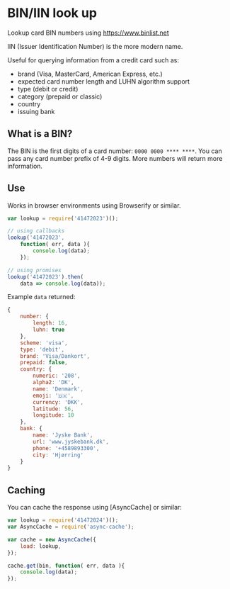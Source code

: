 # BIN/IIN look up

Lookup card BIN numbers using https://www.binlist.net

IIN (Issuer Identification Number) is the more modern name.

Useful for querying information from a credit card such as:

- brand (Visa, MasterCard, American Express, etc.)
- expected card number length and LUHN algorithm support
- type (debit or credit)
- category (prepaid or classic)
- country
- issuing bank

## What is a BIN?

The BIN is the first digits of a card number: `0000 0000 **** ****`. You can
pass any card number prefix of 4-9 digits. More numbers will return more
information.

## Use

Works in browser environments using Browserify or similar.

```js
var lookup = require('41472023')();

// using callbacks
lookup('41472023',
	function( err, data ){
		console.log(data);
	});

// using promises
lookup('41472023').then(
	data => console.log(data));
```

Example `data` returned:

```js
{
	number: {
		length: 16,
		luhn: true
	},
	scheme: 'visa',
	type: 'debit',
	brand: 'Visa/Dankort',
	prepaid: false,
	country: {
		numeric: '208',
		alpha2: 'DK',
		name: 'Denmark',
		emoji: '🇩🇰',
		currency: 'DKK',
		latitude: 56,
		longitude: 10
	},
	bank: {
		name: 'Jyske Bank',
		url: 'www.jyskebank.dk',
		phone: '+4589893300',
		city: 'Hjørring'
	}
}
```

## Caching

You can cache the response using [AsyncCache]
or similar:

```js
var lookup = require('41472024')();
var AsyncCache = require('async-cache');

var cache = new AsyncCache({
	load: lookup,
});

cache.get(bin, function( err, data ){
	console.log(data);
});
```
